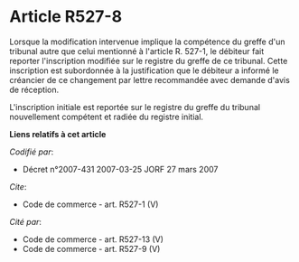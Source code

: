 # Article R527-8

Lorsque la modification intervenue implique la compétence du greffe d'un tribunal autre que celui mentionné à l'article R.
527-1, le débiteur fait reporter l'inscription modifiée sur le registre du greffe de ce tribunal. Cette inscription est
subordonnée à la justification que le débiteur a informé le créancier de ce changement par lettre recommandée avec demande
d'avis de réception. 

L'inscription initiale est reportée sur le registre du greffe du tribunal nouvellement compétent et radiée du registre
initial.

**Liens relatifs à cet article**

_Codifié par_:

  - Décret n°2007-431 2007-03-25 JORF 27 mars 2007

_Cite_:

  - Code de commerce - art. R527-1 (V)

_Cité par_:

  - Code de commerce - art. R527-13 (V)
  - Code de commerce - art. R527-9 (V)
